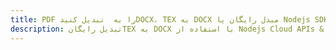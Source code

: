 ---title: PDF را به  تبدیل کنیدDOCX، TEX به DOCX مبدل رایگان یا Nodejs SDKdescription: تبدیل رایگانTEX به DOCX با استفاده از Nodejs Cloud APIs & SDK همچنین اسناد PDF را در Cloud ایجاد، ویرایش و رندر کنید.---